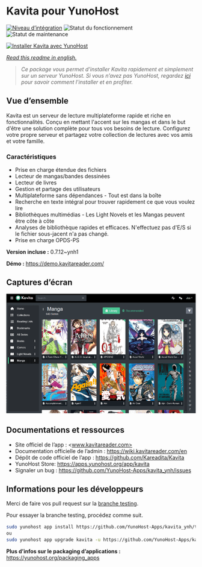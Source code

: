 <!--
N.B.: This README was automatically generated by https://github.com/YunoHost/apps/tree/master/tools/README-generator
It shall NOT be edited by hand.
-->

# Kavita pour YunoHost

[![Niveau d’intégration](https://dash.yunohost.org/integration/kavita.svg)](https://dash.yunohost.org/appci/app/kavita) ![Statut du fonctionnement](https://ci-apps.yunohost.org/ci/badges/kavita.status.svg) ![Statut de maintenance](https://ci-apps.yunohost.org/ci/badges/kavita.maintain.svg)

[![Installer Kavita avec YunoHost](https://install-app.yunohost.org/install-with-yunohost.svg)](https://install-app.yunohost.org/?app=kavita)

*[Read this readme in english.](./README.md)*

> *Ce package vous permet d’installer Kavita rapidement et simplement sur un serveur YunoHost.
Si vous n’avez pas YunoHost, regardez [ici](https://yunohost.org/#/install) pour savoir comment l’installer et en profiter.*

## Vue d’ensemble

Kavita est un serveur de lecture multiplateforme rapide et riche en fonctionnalités. Conçu en mettant l'accent sur les mangas et dans le but d'être une solution complète pour tous vos besoins de lecture. Configurez votre propre serveur et partagez votre collection de lectures avec vos amis et votre famille.

### Caractéristiques

- Prise en charge étendue des fichiers
- Lecteur de mangas/bandes dessinées
- Lecteur de livres
- Gestion et partage des utilisateurs
- Multiplateforme sans dépendances - Tout est dans la boîte
- Recherche en texte intégral pour trouver rapidement ce que vous voulez lire
- Bibliothèques multimédias - Les Light Novels et les Mangas peuvent être côte à côte
- Analyses de bibliothèque rapides et efficaces. N'effectuez pas d'E/S si le fichier sous-jacent n'a pas changé.
- Prise en charge OPDS-PS

**Version incluse :** 0.7.12~ynh1

**Démo :** https://demo.kavitareader.com/

## Captures d’écran

![Capture d’écran de Kavita](./doc/screenshots/screenshot.png)

## Documentations et ressources

* Site officiel de l’app : <www.kavitareader.com>
* Documentation officielle de l’admin : <https://wiki.kavitareader.com/en>
* Dépôt de code officiel de l’app : <https://github.com/Kareadita/Kavita>
* YunoHost Store: <https://apps.yunohost.org/app/kavita>
* Signaler un bug : <https://github.com/YunoHost-Apps/kavita_ynh/issues>

## Informations pour les développeurs

Merci de faire vos pull request sur la [branche testing](https://github.com/YunoHost-Apps/kavita_ynh/tree/testing).

Pour essayer la branche testing, procédez comme suit.

``` bash
sudo yunohost app install https://github.com/YunoHost-Apps/kavita_ynh/tree/testing --debug
ou
sudo yunohost app upgrade kavita -u https://github.com/YunoHost-Apps/kavita_ynh/tree/testing --debug
```

**Plus d’infos sur le packaging d’applications :** <https://yunohost.org/packaging_apps>